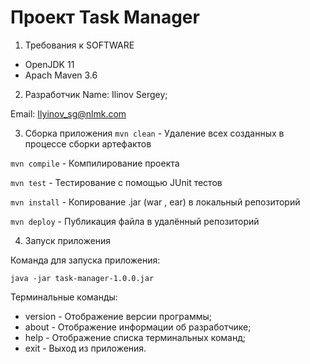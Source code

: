 # Проект Task Manager

1. Требования к  SOFTWARE
- OpenJDK 11
- Apach Maven 3.6

2. Разработчик
Name: Ilinov Sergey;

Email: Ilyinov_sg@nlmk.com

3. Cборка приложения
```mvn clean``` - Удаление всех созданных в процессе сборки артефактов

```mvn compile``` - Компилирование проекта

```mvn test``` - Тестирование с помощью JUnit тестов

```mvn install``` - Копирование .jar (war , ear) в локальный репозиторий

```mvn deploy``` - Публикация файла в удалённый репозиторий

4. Запуск приложения

Команда для запуска приложения:
```
java -jar task-manager-1.0.0.jar
```  

Терминальные команды:

* version - Отображение версии программы;
* about - Отображение информации об разработчике;
* help - Отображение списка терминальных команд;
* exit - Выход из приложения.
